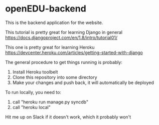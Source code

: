 # openEDU-backend

This is the backend application for the website. 

This tutorial is pretty great for learning Django in general
https://docs.djangoproject.com/en/1.8/intro/tutorial01/

This one is pretty great for learning Heroku 
https://devcenter.heroku.com/articles/getting-started-with-django

The general procedure to get things running is probably:
1. Install Heroku toolbelt
2. Clone this repository into some directory
3. Make your changes and push back, it will automatically be deployed

To run locally, you need to:
1. call "heroku run manage.py syncdb"
2. call "heroku local"

Hit me up on Slack if it doesn't work, which it probably won't
